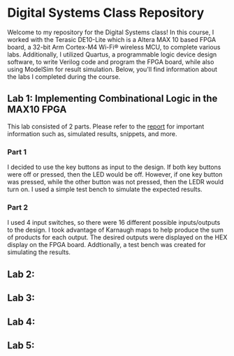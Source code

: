 # Digital Systems Class Repository

Welcome to my repository for the Digital Systems class! In this course, I worked with the Terasic DE10-Lite which is a Altera MAX 10 based FPGA board, a 32-bit Arm Cortex-M4 Wi-Fi® wireless MCU, to complete various labs. Additionally, I utilized Quartus, a programmable logic device design software, to write Verilog code and program the FPGA board, while also using ModelSim for result simulation. Below, you'll find information about the labs I completed during the course.

## Lab 1: Implementing Combinational Logic in the MAX10 FPGA
This lab consisted of 2 parts. Please refer to the [report]() for important information such as, simulated results, snippets, and more.
### Part 1
I decided to use the key buttons as input to the design. If both key buttons were off or
pressed, then the LED would be off. However, if one key button was pressed, while
the other button was not pressed, then the LEDR would turn on. I used a simple test bench to simulate the expected results.

### Part 2
I used 4 input switches, so there were 16 different possible inputs/outputs to the design. I took advantage of Karnaugh maps to help produce the sum of products for each output. The desired outputs were displayed
on the HEX display on the FPGA board. Addtionally, a test bench was created for simulating the results.

## Lab 2:

## Lab 3:

## Lab 4:

## Lab 5:
